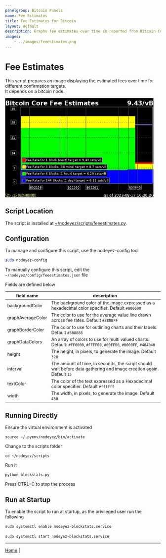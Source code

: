 ```yaml
---
panelgroup: Bitcoin Panels
name: Fee Estimates
title: Fee Estimates for Bitcoin
layout: default
description: Graphs fee estimates over time as reported from Bitcoin Core for targetting 1 block, 3 block, 6 block and 144 block confirmation times.  
images:
    - ../images/feeestimates.png
---
```


# Fee Estimates

This script prepares an image displaying the estimated fees over time for different confirmation targets.  
It depends on a bitcoin node.

![sample image of fee estimates](../images/feeestimates.png)

## Script Location

The script is installed at 
[~/nodeyez/scripts/feeestimates.py](../scripts/feeestimates.py).

## Configuration

To manage and configure this script, use the nodeyez-config tool

```sh
sudo nodeyez-config
```

To manually configure this script, edit the `~/nodeyez/config/feeestimates.json` file

Fields are defined below

| field name | description |
| --- | --- |
| backgroundColor | The background color of the image expressed as a hexadecimal color specifier. Default `#000000` |
| graphAverageColor | The color to use for the average value line drawn across fee rates. Default `#8888FF` |
| graphBorderColor | The color to use for outlining charts and their labels. Default `#888888` |
| graphDataColors | An array of colors to use for multi valued charts. Default: `#FF0000`, `#FFFF00`, `#00FF00`, `#0000FF`, `#404040` |
| height | The height, in pixels, to generate the image. Default `320` |
| interval | The amount of time, in seconds, the script should wait before data gathering and image creation again. Default `15` |
| textColor | The color of the text expressed as a Hexadecimal color specifier. Default `#ffffff` |
| width | The width, in pixels, to generate the image. Default `480` |

## Running Directly

Ensure the virtual environment is activated
```shell
source ~/.pyenv/nodeyez/bin/activate
```

Change to the scripts folder
```shell
cd ~/nodeyez/scripts
```

Run it
```shell
python blockstats.py
```

Press CTRL+C to stop the process

## Run at Startup

To enable the script to run at startup, as the privileged user run the following

```shell
sudo systemctl enable nodeyez-blockstats.service

sudo systemctl start nodeyez-blockstats.service
```

---

[Home](../) | 